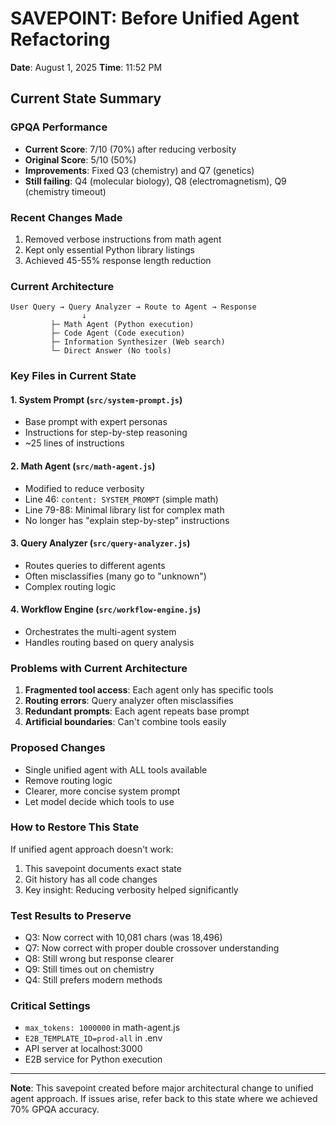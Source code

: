 # SAVEPOINT: Before Unified Agent Refactoring
**Date**: August 1, 2025
**Time**: 11:52 PM

## Current State Summary

### GPQA Performance
- **Current Score**: 7/10 (70%) after reducing verbosity
- **Original Score**: 5/10 (50%)
- **Improvements**: Fixed Q3 (chemistry) and Q7 (genetics)
- **Still failing**: Q4 (molecular biology), Q8 (electromagnetism), Q9 (chemistry timeout)

### Recent Changes Made
1. Removed verbose instructions from math agent
2. Kept only essential Python library listings
3. Achieved 45-55% response length reduction

### Current Architecture
```
User Query → Query Analyzer → Route to Agent → Response
                ↓
         ├─ Math Agent (Python execution)
         ├─ Code Agent (Code execution)
         ├─ Information Synthesizer (Web search)
         └─ Direct Answer (No tools)
```

### Key Files in Current State

#### 1. System Prompt (`src/system-prompt.js`)
- Base prompt with expert personas
- Instructions for step-by-step reasoning
- ~25 lines of instructions

#### 2. Math Agent (`src/math-agent.js`)
- Modified to reduce verbosity
- Line 46: `content: SYSTEM_PROMPT` (simple math)
- Line 79-88: Minimal library list for complex math
- No longer has "explain step-by-step" instructions

#### 3. Query Analyzer (`src/query-analyzer.js`)
- Routes queries to different agents
- Often misclassifies (many go to "unknown")
- Complex routing logic

#### 4. Workflow Engine (`src/workflow-engine.js`)
- Orchestrates the multi-agent system
- Handles routing based on query analysis

### Problems with Current Architecture
1. **Fragmented tool access**: Each agent only has specific tools
2. **Routing errors**: Query analyzer often misclassifies
3. **Redundant prompts**: Each agent repeats base prompt
4. **Artificial boundaries**: Can't combine tools easily

### Proposed Changes
- Single unified agent with ALL tools available
- Remove routing logic
- Clearer, more concise system prompt
- Let model decide which tools to use

### How to Restore This State
If unified agent approach doesn't work:
1. This savepoint documents exact state
2. Git history has all code changes
3. Key insight: Reducing verbosity helped significantly

### Test Results to Preserve
- Q3: Now correct with 10,081 chars (was 18,496)
- Q7: Now correct with proper double crossover understanding
- Q8: Still wrong but response clearer
- Q9: Still times out on chemistry
- Q4: Still prefers modern methods

### Critical Settings
- `max_tokens: 1000000` in math-agent.js
- `E2B_TEMPLATE_ID=prod-all` in .env
- API server at localhost:3000
- E2B service for Python execution

---
**Note**: This savepoint created before major architectural change to unified agent approach. If issues arise, refer back to this state where we achieved 70% GPQA accuracy.